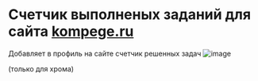 # Счетчик выполненых заданий для сайта [kompege.ru](https://kompege.ru/)
Добавляет в профиль на сайте счетчик решенных задач
![image](https://github.com/JmihPajiloy/kompege-extension/assets/88596944/57a90e60-fdd4-4202-9f99-6718fad405ff)

(только для хрома)
